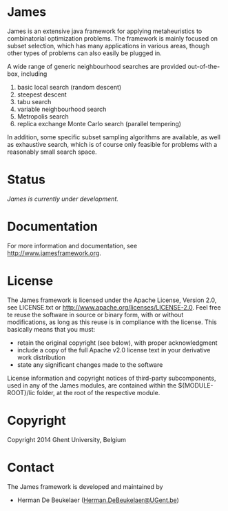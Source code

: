 James
=====

James is an extensive java framework for applying metaheuristics to combinatorial optimization problems. The framework is mainly focused on subset selection, which has many applications in various areas, though other types of problems can also easily be plugged in.


A wide range of generic neighbourhood searches are provided out-of-the-box, including

1. basic local search (random descent)
2. steepest descent
3. tabu search
4. variable neighbourhood search
5. Metropolis search
6. replica exchange Monte Carlo search (parallel tempering)

In addition, some specific subset sampling algorithms are available, as well as exhaustive search, which is of course only feasible for problems with a reasonably small search space.

Status
======

*James is currently under development.*

Documentation
=============

For more information and documentation, see http://www.jamesframework.org.

License
=======

The James framework is licensed under the Apache License, Version 2.0, see LICENSE.txt or http://www.apache.org/licenses/LICENSE-2.0. Feel free te reuse the software in source or binary form, with or without modifications, as long as this reuse is in compliance with the license. This basically means that you must:

 - retain the original copyright (see below), with proper acknowledgment
 - include a copy of the full Apache v2.0 license text in your derivative work distribution
 - state any significant changes made to the software
 
License information and copyright notices of third-party subcomponents, used in any of the James modules, are contained within the ${MODULE-ROOT}/lic folder, at the root of the respective module.

Copyright
=========

Copyright 2014 Ghent University, Belgium

Contact
=======

The James framework is developed and maintained by

 - Herman De Beukelaer (Herman.DeBeukelaer@UGent.be)